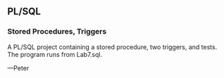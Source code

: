 ## PL/SQL
### Stored Procedures, Triggers

A PL/SQL project containing a stored procedure, two triggers, and tests. The program runs from Lab7.sql.

—Peter